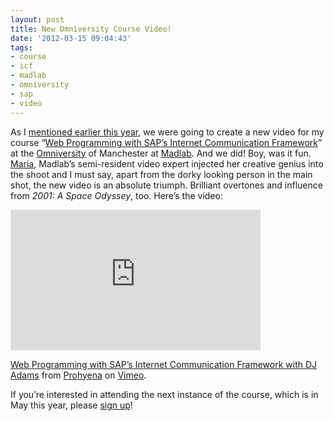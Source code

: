 ```yaml
---
layout: post
title: New Omniversity Course Video!
date: '2012-03-15 09:04:43'
tags:
- course
- icf
- madlab
- omniversity
- sap
- video
---
```



As I [mentioned earlier this year](/2012/01/sap-icf-course-marketing-video/), we were going to create a new video for my course “[Web Programming with SAP’s Internet Communication Framework](https://docs.google.com/document/pub?id=1lX_X95LIaNBxlOsXxO_DFxYZfz4AxGyennxMNKIaaJE)” at the [Omniversity](http://omniversity.madlab.org.uk) of Manchester at [Madlab](http://madlab.org.uk). And we did! Boy, was it fun. [Maria](http://vimeo.com/prohyena), Madlab’s semi-resident video expert injected her creative genius into the shoot and I must say, apart from the dorky looking person in the main shot, the new video is an absolute triumph. Brilliant overtones and influence from *2001: A Space Odyssey*, too. Here’s the video:

<iframe allowfullscreen="" frameborder="0" height="225" mozallowfullscreen="" src="http://player.vimeo.com/video/36828893?title=0&byline=0&portrait=0" webkitallowfullscreen="" width="400"></iframe>

[Web Programming with SAP’s Internet Communication Framework with DJ Adams](http://vimeo.com/36828893) from [Prohyena](http://vimeo.com/prohyena) on [Vimeo](http://vimeo.com).

If you’re interested in attending the next instance of the course, which is in May this year, please [sign up](http://s.madlab.org.uk/sap3/)!

 


